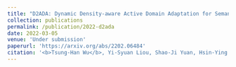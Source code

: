 ```yaml
---
title: "D2ADA: Dynamic Density-aware Active Domain Adaptation for Semantic Segmentation"
collection: publications
permalink: /publication/2022-d2ada
date: 2022-03-05
venue: 'Under submission'
paperurl: 'https://arxiv.org/abs/2202.06484'
citation: '<b>Tsung-Han Wu</b>, Yi-Syuan Liou, Shao-Ji Yuan, Hsin-Ying Lee, Tung-I Chen, Kuan-Chih Huang, Winston H. Hsu <br> <b><i>Under submission arXiv paper</i></b>'
---
```

